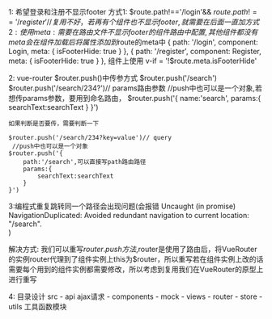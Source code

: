 1: 希望登录和注册不显示footer
  方式1:
    $route.path!=='/login'&&  $route.path!=='/register'  //复用不好，若再有个组件也不显示footer,就需要在后面一直加
  方式2:
    使用meta:{}需要在路由文件不显示footer的组件路由中配置,其他组件都没有
    meta会在组件加载后将属性添加到$route的meta中
    {
      path: '/login',
      component: Login,
      meta: {
        isFooterHide: true
      }
    },
    {
      path: '/register',
      component: Register,
      meta: {
        isFooterHide: true
      }
    },
    组件上使用 v-if = '!$route.meta.isFooterHide'

2: vue-router $router.push()中传参方式
    $router.push('/search')  
    $router.push('/search/234?')// params路由参数
    //push中也可以是一个对象,若想传params参数，要用到命名路由，
    $router.push('{
        name:'search',
        params:{
            searchText:searchText
        }
    }')

    如果判断是否要传，需要判断一下

    $router.push('/search/234?key=value')// query
     //push中也可以是一个对象
    $router.push('{
        path:'/search',可以直接写path路由路径
        params:{
            searchText:searchText
        }
    }')

3:编程式重复跳转同一个路径会出现问题(会报错 Uncaught (in promise) NavigationDuplicated: Avoided redundant navigation to current location: "/search".    
)

解决方式: 我们可以重写$router.push方法,$router是使用了路由后，将VueRouter的实例router代理到了组件实例上this为$router，所以重写若在组件实例上改的话需要每个用到的组件实例都需要修改，所以考虑到复用我们在VueRouter的原型上进行重写

4: 目录设计
  src
    - api ajax请求
    - components 
    - mock
    - views
    - router
    - store
    - utils 工具函数模块